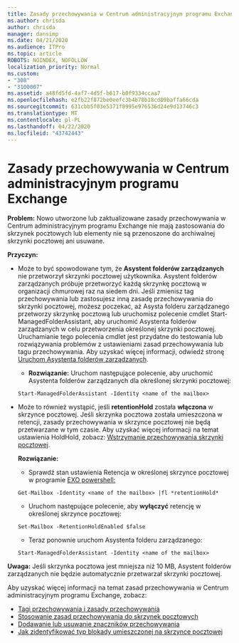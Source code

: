 ```yaml
---
title: Zasady przechowywania w Centrum administracyjnym programu Exchange nie działają
ms.author: chrisda
author: chrisda
manager: dansimp
ms.date: 04/21/2020
ms.audience: ITPro
ms.topic: article
ROBOTS: NOINDEX, NOFOLLOW
localization_priority: Normal
ms.custom:
- "308"
- "3100007"
ms.assetid: a48fd5fd-4af7-4d5f-b617-b0f9334ccaa7
ms.openlocfilehash: e2fb22f872be0eefc3b4b78b18cd09baffa66cda
ms.sourcegitcommit: 631cbb5f03e5371f0995e976536d24e9d13746c3
ms.translationtype: MT
ms.contentlocale: pl-PL
ms.lasthandoff: 04/22/2020
ms.locfileid: "43742443"
---
```

# <a name="retention-policies-in-exchange-admin-center"></a>Zasady przechowywania w Centrum administracyjnym programu Exchange

 **Problem:** Nowo utworzone lub zaktualizowane zasady przechowywania w Centrum administracyjnym programu Exchange nie mają zastosowania do skrzynek pocztowych lub elementy nie są przenoszone do archiwalnej skrzynki pocztowej ani usuwane. 
  
 **Przyczyn:**
  
- Może to być spowodowane tym, że **Asystent folderów zarządzanych** nie przetworzył skrzynki pocztowej użytkownika. Asystent folderów zarządzanych próbuje przetworzyć każdą skrzynkę pocztową w organizacji chmurowej raz na siedem dni. Jeśli zmienisz tag przechowywania lub zastosujesz inną zasadę przechowywania do skrzynki pocztowej, możesz poczekać, aż Asysta folderu zarządzanego przetworzy skrzynkę pocztową lub uruchomisz polecenie cmdlet Start-ManagedFolderAssistant, aby uruchomić Asystenta folderów zarządzanych w celu przetworzenia określonej skrzynki pocztowej. Uruchamianie tego polecenia cmdlet jest przydatne do testowania lub rozwiązywania problemów z ustawieniami zasad przechowywania lub tagu przechowywania. Aby uzyskać więcej informacji, odwiedź stronę [Uruchom Asystenta folderów zarządzanych](https://msdn.microsoft.com/library/gg271153%28v=exchsrvcs.149%29.aspx#managedfolderassist).
    
  - **Rozwiązanie:** Uruchom następujące polecenie, aby uruchomić Asystenta folderów zarządzanych dla określonej skrzynki pocztowej:
    
  ```
  Start-ManagedFolderAssistant -Identity <name of the mailbox>
  ```

- Może to również wystąpić, jeśli **retentionHold** została **włączona** w skrzynce pocztowej. Jeśli skrzynka pocztowa została umieszczona w retencji, zasady przechowywania w skrzynce pocztowej nie będą przetwarzane w tym czasie. Aby uzyskać więcej informacji na temat ustawienia HoldHold, zobacz: [Wstrzymanie przechowywania skrzynki pocztowej](https://docs.microsoft.com/exchange/security-and-compliance/messaging-records-management/mailbox-retention-hold).
    
    **Rozwiązanie:**
    
  - Sprawdź stan ustawienia Retencja w określonej skrzynce pocztowej w programie [EXO powershell:](https://docs.microsoft.com/powershell/exchange/exchange-online/connect-to-exchange-online-powershell/connect-to-exchange-online-powershell?view=exchange-ps)
    
  ```
  Get-Mailbox -Identity <name of the mailbox> |fl *retentionHold*
  ```

  - Uruchom następujące polecenie, aby **wyłączyć** retencję w określonej skrzynce pocztowej:
    
  ```
  Set-Mailbox -RetentionHoldEnabled $false
  ```

  - Teraz ponownie uruchom Asystenta folderu zarządzanego:
    
  ```
  Start-ManagedFolderAssistant -Identity <name of the mailbox>
  ```

 **Uwaga:** Jeśli skrzynka pocztowa jest mniejsza niż 10 MB, Asystent folderów zarządzanych nie będzie automatycznie przetwarzał skrzynki pocztowej.
 
Aby uzyskać więcej informacji na temat zasad przechowywania w Centrum administracyjnym programu Exchange, zobacz:
- [Tagi przechowywania i zasady przechowywania](https://docs.microsoft.com/exchange/security-and-compliance/messaging-records-management/retention-tags-and-policies)
- [Stosowanie zasad przechowywania do skrzynek pocztowych](https://docs.microsoft.com/exchange/security-and-compliance/messaging-records-management/apply-retention-policy)
- [Dodawanie lub usuwanie znaczników przechowywania](https://docs.microsoft.com/exchange/security-and-compliance/messaging-records-management/add-or-remove-retention-tags)
- [Jak zidentyfikować typ blokady umieszczonej na skrzynce pocztowej](https://docs.microsoft.com/office365/securitycompliance/identify-a-hold-on-an-exchange-online-mailbox)

